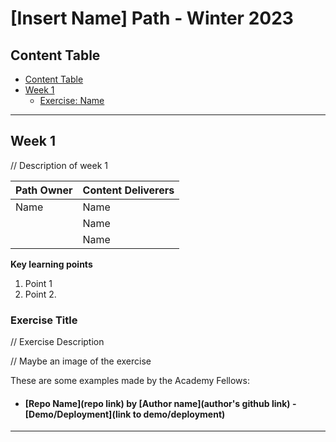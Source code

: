 # [Insert Name] Path - Winter 2023

## Content Table
- [Content Table](#content-table)
- [Week 1](#week-1)
    - [Exercise: Name](#link)

----------------------------------------------------------------
## Week 1
// Description of week 1

| **Path Owner** | **Content Deliverers** | 
|----------------|------------------------| 
| Name           | Name        |
|                | Name         |
|                | Name     |


**Key learning points**
1. Point 1
2. Point 2.

### Exercise Title

// Exercise Description

// Maybe an image of the exercise

These are some examples made by the Academy Fellows:
- #### [Repo Name](repo link) by [Author name](author's github link) - [Demo/Deployment](link to demo/deployment)
----------------------------------------------------------------